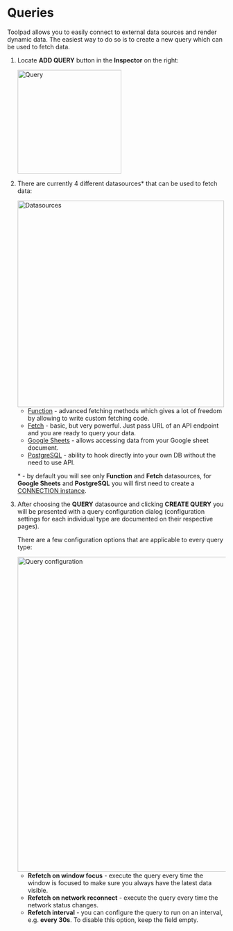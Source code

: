# Queries

<p class="description">Toolpad allows you to easily connect to external data sources and render dynamic data. The easiest way to do so is to create a new query which can be used to fetch data.</p>

1. Locate **ADD QUERY** button in the **Inspector** on the right:

   <img src="/static/toolpad/query-1.png" alt="Query" width="239px" />

2. There are currently 4 different datasources\* that can be used to fetch data:

   <img src="/static/toolpad/query-2.png" alt="Datasources" width="476px" />

   - [Function](/toolpad/connecting-to-datasources/function/) - advanced fetching methods which gives a lot of freedom by allowing to write custom fetching code.
   - [Fetch](/toolpad/connecting-to-datasources/fetch/) - basic, but very powerful. Just pass URL of an API endpoint and you are ready to query your data.
   - [Google Sheets](/toolpad/connecting-to-datasources/google-sheets/) - allows accessing data from your Google sheet document.
   - [PostgreSQL](/toolpad/connecting-to-datasources/postgreSQL/) - ability to hook directly into your own DB without the need to use API.

   \* - by default you will see only **Function** and **Fetch** datasources, for **Google Sheets** and **PostgreSQL** you will first need to create a [CONNECTION instance](/toolpad/connecting-to-datasources/connections/).

3. After choosing the **QUERY** datasource and clicking **CREATE QUERY** you will be presented with a query configuration dialog (configuration settings for each individual type are documented on their respective pages).

   There are a few configuration options that are applicable to every query type:

   <img src="/static/toolpad/query-3.png" alt="Query configuration" width="726px" />

   - **Refetch on window focus** - execute the query every time the window is focused to make sure you always have the latest data visible.
   - **Refetch on network reconnect** - execute the query every time the network status changes.
   - **Refetch interval** - you can configure the query to run on an interval, e.g. **every 30s**. To disable this option, keep the field empty.
